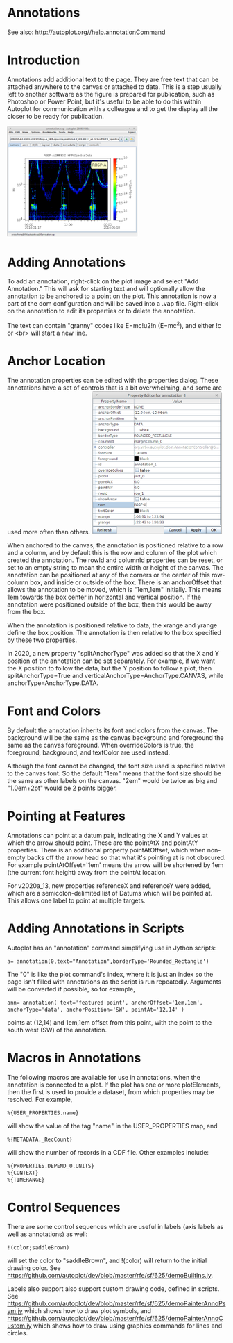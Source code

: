 # Annotations

See also: http://autoplot.org//help.annotationCommand

# Introduction 
Annotations add additional text to the page.  They are free text that can be attached anywhere to the canvas or attached to data.   This is a step usually left to another software as the figure is prepared for publication, such as Photoshop or Power Point, but it's useful to be able to do this within Autoplot for communication with a colleague and to get the display all the closer to be ready for publication.

<img src='image/annotations/annotation2.png' width=300>

# Adding Annotations 
To add an annotation, right-click on the plot image and select "Add Annotation."  This will ask for starting text and will optionally allow the annotation to be anchored to a point on the plot.  This annotation is now a part of the dom configuration and will be saved into a .vap file.  Right-click on the annotation to edit its properties or to delete the annotation.

The text can contain "granny" codes like E=mc!u2!n (E=mc<sup>2</sup>), and either !c or &lt;br&gt; will start a new line.

# Anchor Location 
The annotation properties can be edited with the properties dialog.  These annotations have a set of controls that is a bit overwhelming, and some are used more often than others.
<img src='image/annotations/annotationProperties.png' width=300>

When anchored to the canvas, the annotation is positioned relative to a row and a column, and by default this is the row and column of the plot which created the annotation.  The rowId and columnId properties can be reset, or set to an empty string to mean the entire width or height of the canvas.  The annotation can be positioned at any of the corners or the center of this row-column box, and inside or outside of the box.  There is an anchorOffset that allows the annotation to be moved, which is "1em,1em" initially.  This means 1em towards the box center in horizontal and vertical position.  If the annotation were positioned outside of the box, then this would be away from the box.  

When the annotation is positioned relative to data, the xrange and yrange define the box position.  The annotation is then relative to the box specified by these two properties.

In 2020, a new property "splitAnchorType" was added so that the X and Y position of the annotation can be set separately.  For example, if we want the X position to follow the data, but the Y position to follow a plot, then splitAnchorType=True and verticalAnchorType=AnchorType.CANVAS, while anchorType=AnchorType.DATA.

# Font and Colors 
By default the annotation inherits its font and colors from the canvas.  The background will be the same as the canvas background and foreground the same as the canvas foreground.  When overrideColors is true, the foreground, background, and textColor are used instead.

Although the font cannot be changed, the font size used is specified relative to the canvas font.  So the default "1em" means that the font size should be the same as other labels on the canvas.  "2em" would be twice as big and "1.0em+2pt" would be 2 points bigger.

# Pointing at Features 
Annotations can point at a datum pair, indicating the X and Y values at which the arrow should point.  These are the pointAtX and pointAtY properties.  There is an additional property pointAtOffset, which when non-empty backs off the arrow head so that what it's pointing at is not obscured.  For example pointAtOffset='1em' means the arrow will be shortened by 1em (the current font height) away from the pointAt location.

For v2020a_13, new properties referenceX and referenceY were added, which are a semicolon-delimited list of Datums which will be pointed at.  This allows one label to point at multiple targets.

# Adding Annotations in Scripts 

Autoplot has an "annotation" command simplifying use in Jython scripts:
 
~~~~~
a= annotation(0,text="Annotation",borderType='Rounded_Rectangle')
~~~~~

The "0" is like the plot command's index, where it is just an index so the page isn't filled with annotations as the script is run repeatedly.  Arguments will be converted if possible, so for example, 

~~~~~
ann= annotation( text='featured point', anchorOffset='1em,1em', anchorType='data', anchorPosition='SW', pointAt='12,14' )
~~~~~

points at (12,14) and 1em,1em offset from this point, with the point to the south west (SW) of the annotation.

# Macros in Annotations 
The following macros are available for use in annotations, when the annotation is connected to a plot.  If the plot has one or more plotElements, then the first is used to provide a dataset, from which properties may be resolved.  For example,

~~~~~
%{USER_PROPERTIES.name} 
~~~~~

will show the value of the tag "name" in the USER_PROPERTIES map, and

~~~~~
%{METADATA._RecCount}
~~~~~

will show the number of records in a CDF file.  Other examples include:

~~~~~
%{PROPERTIES.DEPEND_0.UNITS}
%{CONTEXT}
%{TIMERANGE}
~~~~~

# Control Sequences 
There are some control sequences which are useful in labels (axis labels as well as annotations) as well:

~~~~~
!(color;saddleBrown)
~~~~~

will set the color to "saddleBrown", and !(color) will return to the initial drawing color.  See
https://github.com/autoplot/dev/blob/master/rfe/sf/625/demoBuiltIns.jy.

Labels also support also support custom drawing code, defined in scripts.  See 
https://github.com/autoplot/dev/blob/master/rfe/sf/625/demoPainterAnnoPsym.jy which shows how to draw plot symbols, and
https://github.com/autoplot/dev/blob/master/rfe/sf/625/demoPainterAnnoCustom.jy which shows how to draw using graphics commands for lines and circles.
